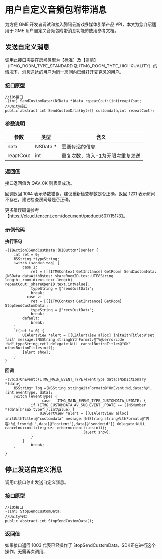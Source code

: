 # 用户自定义音频包附带消息

为方便 GME 开发者调试和接入腾讯云游戏多媒体引擎产品 API，本文为您介绍适用于 GME 用户自定义音频包附带消息功能的使用参考文档。

## 发送自定义消息
调用此接口需要在房间类型为【标准】及【高清】（ITMG_ROOM_TYPE_STANDARD 及 ITMG_ROOM_TYPE_HIGHQUALITY）的情况下，消息送达的用户为同一房间内已经打开麦克风的用户。

### 接口原型

```
//iOS接口
-(int) SendCustomData:(NSData *)data repeatCout:(int)reaptCout;
//Unity接口
public abstract int SendCustomData(byte[] customdata,int repeatCout);
```

### 参数说明

|参数   |类型   |含义   |
|----------|-------|-------|
|data       |NSData *   |需要传递的信息|
|reaptCout  |int        |重复次数，填入-1为无限次重复发送|

### 返回值
接口返回值为 QAV_OK 则表示成功。

回调返回 1004 表示参数错误，建议重新检查参数是否正确。返回 1201 表示房间不存在，建议检查房间号是否正确。

更多错误码请参考【https://cloud.tencent.com/document/product/607/15173】。

### 示例代码

**执行语句**

```
-(IBAction)SendCustData:(UIButton*)sender {
    int ret = 0;
    NSString *typeString;
    switch (sender.tag) {
        case 1:
            ret = [[[ITMGContext GetInstance] GetRoom] SendCustomData:[NSData dataWithBytes:_shareRoomID.text.UTF8String length:_roomIdText.text.length] repeatCout:_shareOpenID.text.intValue];
            typeString = @"sendCustData";
            break;
          case 2:
            ret = [[[ITMGContext GetInstance] GetRoom] StopSendCustomData];
            typeString = @"recvCustData";
            break;
        default:
            break;
    }
    if(ret != 0) {
        UIAlertView *alert = [[UIAlertView alloc] initWithTitle:@"set fail" message:[NSString stringWithFormat:@"%@:errorcode :%d",typeString,ret] delegate:NULL cancelButtonTitle:@"OK" otherButtonTitles:nil];
        [alert show];
    }
}
```

**回调**
```
-(void)OnEvent:(ITMG_MAIN_EVENT_TYPE)eventType data:(NSDictionary *)data{
    NSString* log =[NSString stringWithFormat:@"OnEvent:%d,data:%@", (int)eventType, data];
    switch (eventType) {
                 case   ITMG_MAIN_EVENT_TYPE_CUSTOMDATA_UPDATE: {
            if (ITMG_CUSTOMDATA_AV_SUB_EVENT_UPDATE == ((NSNumber *)data[@"sub_type"]).intValue) {
                UIAlertView *alert = [[UIAlertView alloc] initWithTitle:@"customdata" message:[NSString stringWithFormat:@"内容:%@,from:%@ ",data[@"content"],data[@"senderid"]] delegate:NULL cancelButtonTitle:@"OK" otherButtonTitles:nil];
                                    [alert show];
            }
        }
            break;
    }
}
```


## 停止发送自定义消息
调用此接口停止发送自定义消息。

### 接口原型

```
//iOS接口
-(int) StopSendCustomData;
//Unity接口
public abstract int StopSendCustomData();
```

### 返回值

如果接口返回 1003 代表已经操作了 StopSendCustomData，SDK正在进行这个操作，无需再次调用。
